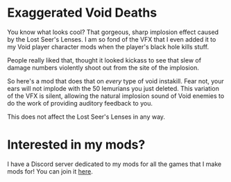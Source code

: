 # Exaggerated Void Deaths

You know what looks cool? That gorgeous, sharp implosion effect caused by the Lost Seer's Lenses. I am so fond of the VFX that I even added it to my Void player character mods when the player's black hole kills stuff.

People really liked that, thought it looked kickass to see that slew of damage numbers violently shoot out from the site of the implosion.

So here's a mod that does that on *every* type of void instakill. Fear not, your ears will not implode with the 50 lemurians you just deleted. This variation of the VFX is silent, allowing the natural implosion sound of Void enemies to do the work of providing auditory feedback to you.

This does not affect the Lost Seer's Lenses in any way.

# Interested in my mods?
I have a Discord server dedicated to my mods for all the games that I make mods for! You can join it [here](https://discord.gg/YGJ7a44UEE).